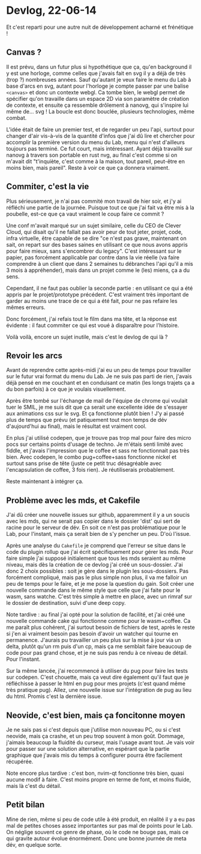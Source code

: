 # Devlog, 22-06-14

Et c'est reparti pour une autre nuit de développement acharné et frénétique !

## Canvas ?

Il est prévu, dans un futur plus si hypothétique que ça, qu'en background il y est une horloge, comme celles
que j'avais fait en svg il y a déjà de très (trop ?) nombreuses années. Sauf qu'autant je veux faire le menu
du Lab à base d'arcs en svg, autant pour l'horloge je compte passer par une balise `<canvas>` et donc un
contexte webgl. Ca tombe bien, le webgl permet de spécifier qu'on travaille dans un espace 2D via son
paramètre de création de contexte, et ensuite ça ressemble drôlement à nanovg, qui s'inspire lui même de...
svg ! La boucle est donc bouclée, plusieurs technologies, même combat.

L'idée était de faire un premier test, et de regarder un peu l'api, surtout pour changer d'air vis-à-vis de
la quantité d'infos que j'ai dû lire et chercher pour accomplir la première version du menu du Lab, menu qui
n'est d'ailleurs toujours pas terminé. Ce fut court, mais intéressant. Ayant déjà travaillé sur nanovg à
travers son portable en rust nvg, au final c'est comme si on m'avait dit "t'inquiète, c'est comme à la
maison, tout pareil, peut-être en moins bien, mais pareil". Reste à voir ce que ça donnera vraiment.

## Commiter, c'est la vie

Plus sérieusement, je n'ai pas commité mon travail de hier soir, et j'y ai réfléchi une partie de la
journée. Puisque tout ce que j'ai fait va être mis à la poubelle, est-ce que ça vaut vraiment le coup faire
ce commit ?

Une conf m'avait marqué sur un sujet similaire, celle du CEO de Clever Cloud, qui disait qu'il ne fallait
pas avoir peur de tout jeter, projet, code, infra virtuelle, être capable de se dire "ce n'est pas grave,
maintenant on sait, on repart sur des bases saines en utilisant ce que nous avons appris pour faire mieux,
sans s'encombrer du legacy". C'est intéressant sur le papier, pas forcément applicable par contre dans la
vie réelle (va faire comprendre à un client que dans 2 semaines tu débranches l'api qu'il a mis 3 mois à
appréhender), mais dans un projet comme le (les) miens, ça a du sens.

Cependant, il ne faut pas oublier la seconde partie : en utilisant ce qui a été appris par le
projet/prototype précédent. C'est vraiment très important de garder au moins une trace de ce qui a été fait,
pour ne pas refaire les mêmes erreurs.

Donc forcément, j'ai refais tout le film dans ma tête, et la réponse est évidente : il faut commiter ce qui
est voué à disparaître pour l'histoire.

Voilà voilà, encore un sujet inutile, mais c'est le devlog de qui là ?

## Revoir les arcs

Avant de reprendre cette après-midi j'ai eu un peu de temps pour travailler sur le futur vrai format du menu
du Lab. Je ne suis pas parti de rien, j'avais déjà pensé en me couchant et en conduisant ce matin (les longs
trajets ça a du bon parfois) à ce que je voulais visuellement.

Après être tombé sur l'échange de mail de l'équipe de chrome qui voulait tuer le SMIL, je me suis dit que ça
serait une excellente idée de s'essayer aux animations css sur le svg. Et ça fonctionne plutôt bien ! J'y ai
passé plus de temps que prévu (et patiquement tout mon temps de dév d'aujourd'hui au final), mais le
résultat est vraiment cool.

En plus j'ai utilisé codepen, que je trouve pas trop mal pour faire des micro pocs sur certains points
d'usage de techno. Je m'étais senti limité avec fiddle, et j'avais l'impression que le coffee et sass ne
fonctionnait pas très bien. Avec codepen, le combo pug+coffee+sass fonctionne nickel et surtout sans prise
de tête (juste ce petit truc désagréable avec l'encapsulation de coffee, 3 fois rien). Je réutiliserais
probablement.

Reste maintenant à intégrer ça.

## Problème avec les mds, et Cakefile

J'ai dû créer une nouvelle issues sur github, apparemment il y a un soucis avec les mds, qui ne serait pas
copier dans le dossier 'dist' qui sert de racine pour le serveur de dév. En soit ce n'est pas problématique
pour le Lab, pour l'instant, mais ça serait bien de s'y pencher un peu. D'où l'issue.

Après une analyse du `Cakefile` je comprend que l'erreur se situe dans le code du plugin rollup que j'ai
écrit spécifiquement pour gérer les mds. Pour faire simple j'ai supposé initialement que tous les mds
seraient au même niveau, mais dès la création de ce devlog j'ai créé un sous-dossier. J'ai donc 2 choix
possibles : soit je gère dans le plugin les sous-dossiers. Pas forcément compliqué, mais pas le plus simple
non plus, il va me falloir un peu de temps pour le faire, et je me pose la question du gain. Soit créer une
nouvelle commande dans le même style que celle que j'ai faite pour le wasm, sans watche. C'est très simple à
mettre en place, avec un rimraf sur le dossier de destination, suivi d'une deep copy.

Note tardive : au final j'ai opté pour la solution de facilité, et j'ai créé une nouvelle commande cake qui
fonctionne comme pour le wasm+coffee. Ca me paraît plus cohérent, j'ai surtout besoin de fichiers de test,
après le reste si j'en ai vraiment besoin pas besoin d'avoir un watcher qui tourne en permanence. J'aurais
pu travailler un peu plus sur la mise à jour via un delta, plutôt qu'un rm puis d'un cp, mais ça me semblait
faire beaucoup de code pour pas grand chose, et je ne suis pas rendu à ce niveau de détail. Pour l'instant.

Sur la même lancée, j'ai recommencé à utiliser du pug pour faire les tests sur codepen. C'est chouette, mais
ça veut dire également qu'il faut que je réfléchisse à passer le html en pug pour mes projets (c'est quand
même très pratique pug). Allez, une nouvelle issue sur l'intégration de pug au lieu du html. Promis c'est la
dernière issue.

## Neovide, c'est bien, mais ça foncitonne moyen

Je ne sais pas si c'est depuis que j'utilise mon nouveau PC, ou si c'est neovide, mais ça crashe, et un peu
trop souvent à mon goût. Dommage, j'aimais beaucoup la fluidité du curseur, mais l'usage avant tout. Je vais
voir pour passer sur une solution alternative, en espérant que la partie graphique que j'avais mis du temps
à configurer pourra être facilement récupérée.

Note encore plus tardive : c'est bon, nvim-qt fonctionne très bien, quasi aucune modif à faire. C'est moins
propre en terme de font, et moins fluide, mais là c'est du détail.

## Petit bilan

Mine de rien, même si peu de code utile à été produit, en réalité il y a eu pas mal de petites choses assez
importantes sur pas mal de points pour le Lab. On néglige souvent ce genre de phase, où le code ne bouge
pas, mais ce qui gravite autour évolue énormément. Donc une bonne journée de meta dév, en quelque sorte.

